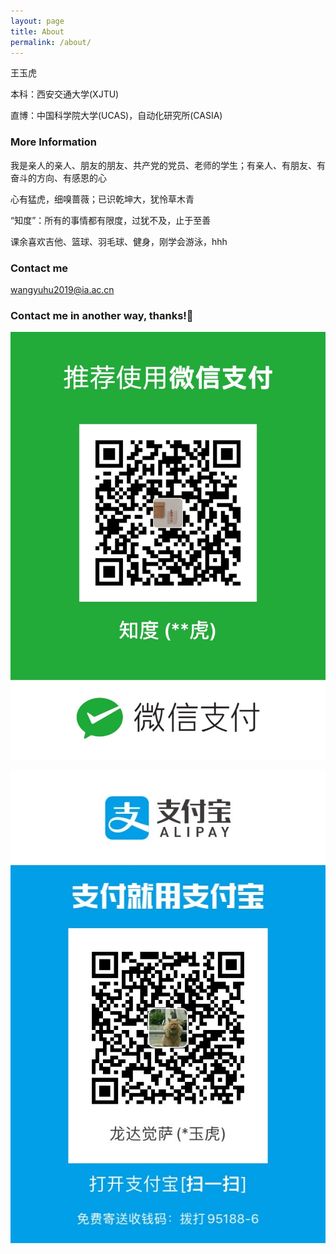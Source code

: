 ```yaml
---
layout: page
title: About
permalink: /about/
---
```


王玉虎

本科：西安交通大学(XJTU)

直博：中国科学院大学(UCAS)，自动化研究所(CASIA)

### More Information

我是亲人的亲人、朋友的朋友、共产党的党员、老师的学生；有亲人、有朋友、有奋斗的方向、有感恩的心

心有猛虎，细嗅蔷薇；已识乾坤大，犹怜草木青

“知度”：所有的事情都有限度，过犹不及，止于至善

课余喜欢吉他、篮球、羽毛球、健身，刚学会游泳，hhh

### Contact me

[wangyuhu2019@ia.ac.cn](mailto:wangyuhu2019@ia.ac.cn)

### Contact me in another way, thanks!🤑

![](/images/wechat.JPG)

![](/images/zhifubao.JPG)